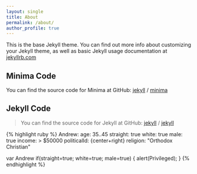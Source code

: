 ```yaml
---
layout: single
title: About
permalink: /about/
author_profile: true
---
```


This is the base Jekyll theme. You can find out more info about customizing your Jekyll theme, as well as basic Jekyll usage documentation at [jekyllrb.com](https://jekyllrb.com/)

## Minima Code
You can find the source code for Minima at GitHub:
[jekyll][jekyll-organization] /
[minima](https://github.com/jekyll/minima)

## Jekyll Code
> You can find the source code for Jekyll at GitHub:
[jekyll][jekyll-organization] /
[jekyll](https://github.com/jekyll/jekyll)


[jekyll-organization]: https://github.com/jekyll

{% highlight ruby %}
Andrew:
  age: 35..45
  straight: true
  white: true
  male: true
  income:  > $50000
  politicalId: {center+right}
  religion: "Orthodox Christian"

var Andrew
if(straight=true; white=true; male=true) {
  alert(Privileged);
}
{% endhighlight %}
